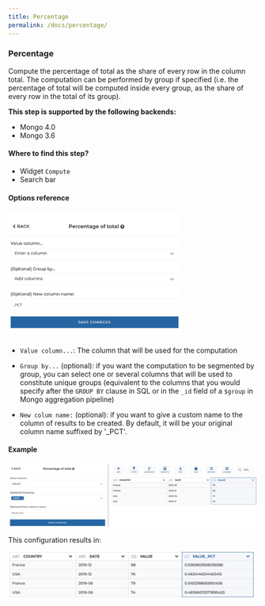 ```yaml
---
title: Percentage
permalink: /docs/percentage/
---
```


### Percentage

Compute the percentage of total as the share of every row in the column total.
The computation can be performed by group if specified (i.e. the percentage of
total will be computed inside every group, as the share of every row in the
total of its group).

**This step is supported by the following backends:**

- Mongo 4.0
- Mongo 3.6

#### Where to find this step?

- Widget `Compute`
- Search bar

#### Options reference

<img src="../../img/docs/user-interface/percentage_step_form.jpg" width="350" />

- `Value column...`: The column that will be used for the computation

- `Group by...` (optional): if you want the computation to be segmented by
  group, you can select one or several columns that will be used to constitute
  unique groups (equivalent to the columns that you would specify after the
  `GROUP BY` clause in SQL or in the `_id` field of a `$group` in Mongo
  aggregation pipeline)

- `New colum name:` (optional): if you want to give a custom name to the column
  of results to be created. By default, it will be your original column name
  suffixed by '\_PCT'.

#### Example

<img src="../../img/docs/user-interface/percentage_example_conf.jpg" width="750" />

This configuration results in:

<img src="../../img/docs/user-interface/percentage_example_result.jpg" width="500" />
